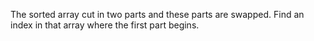 
The sorted array cut in two parts and these parts are swapped.
Find an index in that array where the first part begins.